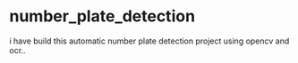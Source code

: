 # number_plate_detection
i have build this automatic number plate detection project using opencv and ocr..
